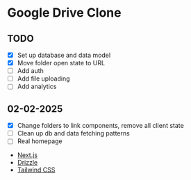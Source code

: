 # Google Drive Clone

## TODO

- [x] Set up database and data model
- [x] Move folder open state to URL
- [ ] Add auth
- [ ] Add file uploading
- [ ] Add analytics

## 02-02-2025

- [x] Change folders to link components, remove all client state
- [ ] Clean up db and data fetching patterns
- [ ] Real homepage
- [Next.js](https://nextjs.org)
- [Drizzle](https://orm.drizzle.team)
- [Tailwind CSS](https://tailwindcss.com)
